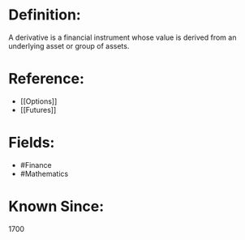 

# Definition:
A derivative is a financial instrument whose value is derived from an underlying asset or group of assets.

# Reference:
- [[Options]]
- [[Futures]]

# Fields: 
- #Finance
- #Mathematics

# Known Since:
1700

